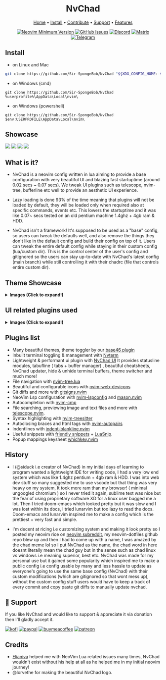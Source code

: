 <h1 align="center">NvChad</h1>

<div align="center">
	<a href="https://nvchad.com/">Home</a>
  <span> • </span>
    	<a href="https://nvchad.com/docs/quickstart/install">Install</a>
  <span> • </span>
       	<a href="https://nvchad.com/docs/contribute">Contribute</a>
  <span> • </span>
	<a href="https://github.com/NvChad/NvChad#gift_heart-support">Support</a>
  <span> • </span>
        <a href="https://nvchad.com/docs/features">Features</a>
  <p></p>
</div> 

<div align="center">
 
[![Neovim Minimum Version](https://img.shields.io/badge/Neovim-0.9.0-blueviolet.svg?style=flat-square&logo=Neovim&color=90E59A&logoColor=white)](https://github.com/neovim/neovim)
[![GitHub Issues](https://img.shields.io/github/issues/NvChad/NvChad.svg?style=flat-square&label=Issues&color=d77982)](https://github.com/NvChad/NvChad/issues)
[![Discord](https://img.shields.io/discord/869557815780470834?color=738adb&label=Discord&logo=discord&logoColor=white&style=flat-square)](https://discord.gg/gADmkJb9Fb)
[![Matrix](https://img.shields.io/badge/Matrix-40aa8b.svg?style=flat-square&logo=Matrix&logoColor=white)](https://matrix.to/#/#nvchad:matrix.org)
[![Telegram](https://img.shields.io/badge/Telegram-blue.svg?style=flat-square&logo=Telegram&logoColor=white)](https://t.me/DE_WM)

  </div>

## Install

- on Linux and Mac
```sh
git clone https://github.com/Sir-SpongeBob/NvChad "${XDG_CONFIG_HOME:-$HOME/.config}"/nvim
```

- on Windows (cmd)
```
git clone https://github.com/Sir-SpongeBob/NvChad %userprofile%\AppData\Local\nvim\ 
```

- on Windows (powershell)
```
git clone https://github.com/Sir-SpongeBob/NvChad $env:USERPROFILE\AppData\Local\nvim\ 
```

## Showcase

<img src="https://nvchad.com/features/nvdash.webp">
<img src="https://nvchad.com/banner.webp">

<img src="https://nvchad.com/screenshots/onedark.webp">
<img src="https://nvchad.com/screenshots/rxyhn1.webp">

## What is it?

- NvChad is a neovim config written in lua aiming to provide a base configuration with very beautiful UI and blazing fast startuptime (around 0.02 secs ~ 0.07 secs). We tweak UI plugins such as telescope, nvim-tree, bufferline etc well to provide an aesthetic UI experience. 

- Lazy loading is done 93% of the time meaning that plugins will not be loaded by default, they will be loaded only when required also at specific commands, events etc. This lowers the startuptime and it was like 0.07~ secs tested on an old pentium machine 1.4ghz + 4gb ram & HDD.

- NvChad isn't a framework! It's supposed to be used as a "base" config, so users can tweak the defaults well, and also remove the things they don't like in the default config and build their config on top of it. Users can tweak the entire default config while staying in their custom config (lua/custom dir). This is the control center of the user's config and gitignored so the users can stay up-to-date with NvChad's latest config (main branch) while still controlling it with their chadrc (file that controls entire custom dir).

## Theme Showcase

<details><summary> <b>Images (Click to expand!)</b></summary>

![4 themes](https://nvchad.com/screenshots/four_Themes.webp)
![radium 1](https://nvchad.com/screenshots/radium1.webp)
![radium 2](https://nvchad.com/screenshots/radium2.webp)
![radium 3](https://nvchad.com/screenshots/radium3.webp)


(Note: these are just 4-5 themes, NvChad has around 56 themes)
</details>

## UI related plugins used

<details><summary> <b>Images (Click to expand!)</b></summary>

<h3> Nvim-tree.lua </h3>

Fast file tree:

<kbd><img src="https://nvchad.com/features/nvimtree.webp"></kbd>

<h3> Telescope-nvim </h3>

A fuzzy file finder, picker, sorter, previewer and much more:

<kbd><img src="https://nvchad.com/features/telescope.webp"></kbd>

<h3> Our own statusline written from scratch  </h3>

[NvChad UI](https://github.com/NvChad/ui)

<kbd><img src="https://nvchad.com/features/statuslines.webp"></kbd>

<h3> Tabufline (our own pertab bufferline) </h3>

<kbd><img src="https://nvchad.com/features/tabufline.webp"></kbd>
- Here's a [video](https://www.youtube.com/watch?v=V_9iJ96U_k8&ab_channel=siduck) that showcases it.

<h3> NvCheatsheet ( our UI Plugin ) </h3>
<kbd> <img src="https://nvchad.com/features/nvcheatsheet.webp"/></kbd>

</details>

## Plugins list

- Many beautiful themes, theme toggler by our [base46 plugin](https://github.com/NvChad/base46)
- Inbuilt terminal toggling & management with [Nvterm](https://github.com/NvChad/nvterm)
- Lightweight & performant ui plugin with [NvChad UI](https://github.com/NvChad/ui) It provides statusline modules, tabufline ( tabs + buffer manager) , beautiful cheatsheets, NvChad updater, hide & unhide terminal buffers, theme switcher and much more!
- File navigation with [nvim-tree.lua](https://github.com/kyazdani42/nvim-tree.lua)
- Beautiful and configurable icons with [nvim-web-devicons](https://github.com/kyazdani42/nvim-web-devicons)
- Git diffs and more with [gitsigns.nvim](https://github.com/lewis6991/gitsigns.nvim) 
- NeoVim Lsp configuration with [nvim-lspconfig](https://github.com/neovim/nvim-lspconfig) and [mason.nvim](https://github.com/williamboman/mason.nvim)
- Autocompletion with [nvim-cmp](https://github.com/hrsh7th/nvim-cmp)
- File searching, previewing image and text files and more with [telescope.nvim](https://github.com/nvim-telescope/telescope.nvim).
- Syntax highlighting with [nvim-treesitter](https://github.com/nvim-treesitter/nvim-treesitter)
- Autoclosing braces and html tags with [nvim-autopairs](https://github.com/windwp/nvim-autopairs)
- Indentlines with [indent-blankline.nvim](https://github.com/lukas-reineke/indent-blankline.nvim)
- Useful snippets with [friendly snippets](https://github.com/rafamadriz/friendly-snippets) + [LuaSnip](https://github.com/L3MON4D3/LuaSnip).
- Popup mappings keysheet [whichkey.nvim](https://github.com/folke/which-key.nvim)

## History

- I (@siduck i.e creator of NvChad) in my initial days of learning to program wanted a lightweight IDE for writing code, I had a very low end system which was like 1.4ghz pentium + 4gb ram & HDD. I was into web dev stuff so many suggested me to use vscode but that thing was very heavy on my system, It took more ram than my browser! ( minimal ungoogled chromium ) so I never tried it again, sublime text was nice but the fear of using proprietary software XD for a linux user bugged me a lot. Then I tried doom-emacs which looked pretty but it was slow and I was lost within its docs, I tried lunarvim but too lazy to read the docs. Doom-emacs and lunarvim inspired me to make a config which is the prettiest + very fast and simple.

- I'm decent at ricing i.e customizing system and making it look pretty so I posted my neovim rice on [neovim subreddit](https://www.reddit.com/r/neovim/comments/m3xl4f/neovim_rice/), my neovim-dotfiles github repo blew up and then I had to come up with a name, I was amazed by the chad meme lol so I put NvChad as the name, the chad word in here doesnt literally mean the chad guy but in the sense such as chad linux vs windows i.e meaning superior, best etc. NvChad was made for my personal use but it gained some popularity which inspired me to make a public config i.e config usable by many and less hassle to update as everyone's going to use the same base config (NvChad) with their custom modifications (which are gitignored so that wont mess up), without the custom config stuff users would have to keep a track of every commit and copy paste git diffs to manually update nvchad.
 
## :gift_heart: Support

If you like NvChad and would like to support & appreciate it via donation then I'll gladly accept it. 

[![kofi](https://img.shields.io/badge/Ko--fi-F16061?style=for-the-badge&logo=ko-fi&logoColor=white)](https://ko-fi.com/siduck)
[![paypal](https://img.shields.io/badge/PayPal-00457C?style=for-the-badge&logo=paypal&logoColor=white)](https://paypal.me/siduck13)
[![buymeacoffee](https://img.shields.io/badge/Buy_Me_A_Coffee-FFDD00?style=for-the-badge&logo=buy-me-a-coffee&logoColor=black)](https://www.buymeacoffee.com/siduck)
[![patreon](https://img.shields.io/badge/Patreon-F96854?style=for-the-badge&logo=patreon&logoColor=white)](https://www.patreon.com/siduck)

## Credits

- [Elianiva](https://github.com/elianiva) helped me with NeoVim Lua related issues many times, NvChad wouldn't exist without his help at all as he helped me in my initial neovim journey!
- @lorvethe for making the beautiful NvChad logo.
